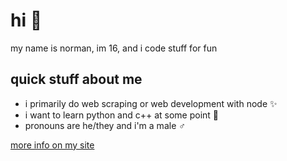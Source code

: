 # hi 👋
my name is norman, im 16, and i code stuff for fun

## quick stuff about me
- i primarily do web scraping or web development with node ✨
- i want to learn python and c++ at some point 🧪
- pronouns are he/they and i'm a male ♂️

[more info on my site](https://nrmn.top/)

